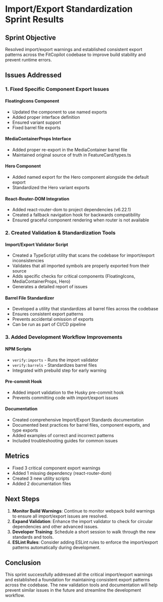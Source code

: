 # Import/Export Standardization Sprint Results

## Sprint Objective
Resolved import/export warnings and established consistent export patterns across the FitCopilot codebase to improve build stability and prevent runtime errors.

## Issues Addressed

### 1. Fixed Specific Component Export Issues

#### FloatingIcons Component
- Updated the component to use named exports
- Added proper interface definition
- Ensured variant support
- Fixed barrel file exports

#### MediaContainerProps Interface
- Added proper re-export in the MediaContainer barrel file
- Maintained original source of truth in FeatureCard/types.ts

#### Hero Component
- Added named export for the Hero component alongside the default export
- Standardized the Hero variant exports

#### React-Router-DOM Integration
- Added react-router-dom to project dependencies (v6.22.1)
- Created a fallback navigation hook for backwards compatibility
- Ensured graceful component rendering when router is not available

### 2. Created Validation & Standardization Tools

#### Import/Export Validator Script
- Created a TypeScript utility that scans the codebase for import/export inconsistencies
- Validates that all imported symbols are properly exported from their source
- Adds specific checks for critical components (FloatingIcons, MediaContainerProps, Hero)
- Generates a detailed report of issues

#### Barrel File Standardizer
- Developed a utility that standardizes all barrel files across the codebase
- Ensures consistent export patterns
- Prevents accidental omission of exports
- Can be run as part of CI/CD pipeline

### 3. Added Development Workflow Improvements

#### NPM Scripts
- `verify:imports` - Runs the import validator
- `verify:barrels` - Standardizes barrel files
- Integrated with prebuild step for early warning

#### Pre-commit Hook
- Added import validation to the Husky pre-commit hook
- Prevents committing code with import/export issues

#### Documentation
- Created comprehensive Import/Export Standards documentation
- Documented best practices for barrel files, component exports, and type exports
- Added examples of correct and incorrect patterns
- Included troubleshooting guides for common issues

## Metrics

- Fixed 3 critical component export warnings
- Added 1 missing dependency (react-router-dom)
- Created 3 new utility scripts
- Added 2 documentation files

## Next Steps

1. **Monitor Build Warnings**: Continue to monitor webpack build warnings to ensure all import/export issues are resolved.
2. **Expand Validation**: Enhance the import validator to check for circular dependencies and other advanced issues.
3. **Developer Training**: Schedule a short session to walk through the new standards and tools.
4. **ESLint Rules**: Consider adding ESLint rules to enforce the import/export patterns automatically during development.

## Conclusion

This sprint successfully addressed all the critical import/export warnings and established a foundation for maintaining consistent export patterns across the codebase. The new validation tools and documentation will help prevent similar issues in the future and streamline the development workflow. 